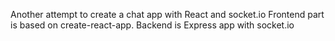 Another attempt to create a chat app with React and socket.io
Frontend part is based on create-react-app.
Backend is Express app with socket.io
